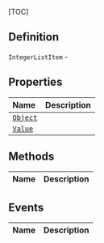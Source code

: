 [TOC]
## Definition

`IntegerListItem` - 

## Properties
|Name|Description|
| :------------ | :------------ |
|[`Object`]("IntegerListItem.Object.md")||
|[`Value`]("IntegerListItem.Value.md")||

## Methods
|Name|Description|
| :------------ | :------------ |
## Events
|Name|Description|
| :------------ | :------------ |
